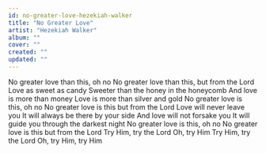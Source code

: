 ```yaml
---
id: no-greater-love-hezekiah-walker
title: "No Greater Love"
artist: "Hezekiah Walker"
album: ""
cover: ""
created: ""
updated: ""
---
```


No greater love than this, oh no
No greater love than this, but from the Lord
Love as sweet as candy
Sweeter than the honey in the honeycomb
And love is more than money
Love is more than silver and gold
No greater love is this, oh no
No greater love is this but from the Lord
Love will never leave you
It will always be there by your side
And love will not forsake you
It will guide you through the darkest night
No greater love is this, oh no
No greater love is this but from the Lord
Try Him, try the Lord
Oh, try Him
Try Him, try the Lord
Oh, try Him, try Him
